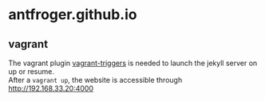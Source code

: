 # antfroger.github.io

## vagrant

The vagrant plugin [vagrant-triggers](https://github.com/emyl/vagrant-triggers) is needed to launch the jekyll server on up or resume.  
After a `vagrant up`, the website is accessible through http://192.168.33.20:4000

